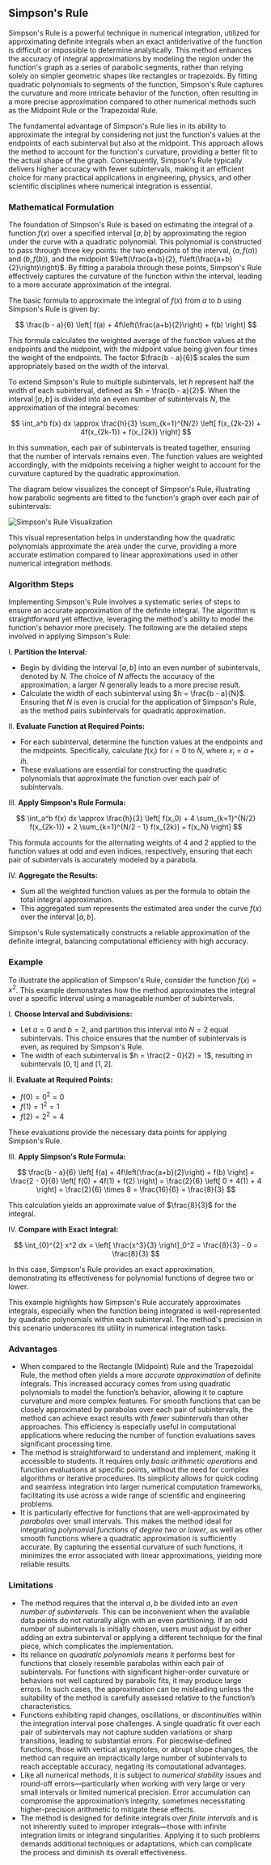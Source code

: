 ## Simpson's Rule

Simpson's Rule is a powerful technique in numerical integration, utilized for approximating definite integrals when an exact antiderivative of the function is difficult or impossible to determine analytically. This method enhances the accuracy of integral approximations by modeling the region under the function's graph as a series of parabolic segments, rather than relying solely on simpler geometric shapes like rectangles or trapezoids. By fitting quadratic polynomials to segments of the function, Simpson's Rule captures the curvature and more intricate behavior of the function, often resulting in a more precise approximation compared to other numerical methods such as the Midpoint Rule or the Trapezoidal Rule.

The fundamental advantage of Simpson's Rule lies in its ability to approximate the integral by considering not just the function's values at the endpoints of each subinterval but also at the midpoint. This approach allows the method to account for the function's curvature, providing a better fit to the actual shape of the graph. Consequently, Simpson's Rule typically delivers higher accuracy with fewer subintervals, making it an efficient choice for many practical applications in engineering, physics, and other scientific disciplines where numerical integration is essential.

### Mathematical Formulation

The foundation of Simpson's Rule is based on estimating the integral of a function $f(x)$ over a specified interval $[a, b]$ by approximating the region under the curve with a quadratic polynomial. This polynomial is constructed to pass through three key points: the two endpoints of the interval, $(a, f(a))$ and $(b, f(b))$, and the midpoint $\left(\frac{a+b}{2}, f\left(\frac{a+b}{2}\right)\right)$. By fitting a parabola through these points, Simpson's Rule effectively captures the curvature of the function within the interval, leading to a more accurate approximation of the integral.

The basic formula to approximate the integral of $f(x)$ from $a$ to $b$ using Simpson's Rule is given by:

$$
\frac{b - a}{6} \left[ f(a) + 4f\left(\frac{a+b}{2}\right) + f(b) \right]
$$

This formula calculates the weighted average of the function values at the endpoints and the midpoint, with the midpoint value being given four times the weight of the endpoints. The factor $\frac{b - a}{6}$ scales the sum appropriately based on the width of the interval.

To extend Simpson's Rule to multiple subintervals, let $h$ represent half the width of each subinterval, defined as $h = \frac{b - a}{2}$. When the interval $[a, b]$ is divided into an even number of subintervals $N$, the approximation of the integral becomes:

$$
\int_a^b f(x)  dx \approx \frac{h}{3} \sum_{k=1}^{N/2} \left[ f(x_{2k-2}) + 4f(x_{2k-1}) + f(x_{2k}) \right]
$$

In this summation, each pair of subintervals is treated together, ensuring that the number of intervals remains even. The function values are weighted accordingly, with the midpoints receiving a higher weight to account for the curvature captured by the quadratic approximation.

The diagram below visualizes the concept of Simpson's Rule, illustrating how parabolic segments are fitted to the function's graph over each pair of subintervals:

![Simpson's Rule Visualization](https://user-images.githubusercontent.com/37275728/188944644-e3f47dbf-ba97-472f-8891-7e12906566d3.png)

This visual representation helps in understanding how the quadratic polynomials approximate the area under the curve, providing a more accurate estimation compared to linear approximations used in other numerical integration methods.

### Algorithm Steps

Implementing Simpson's Rule involves a systematic series of steps to ensure an accurate approximation of the definite integral. The algorithm is straightforward yet effective, leveraging the method's ability to model the function's behavior more precisely. The following are the detailed steps involved in applying Simpson's Rule:

I. **Partition the Interval:**

- Begin by dividing the interval $[a, b]$ into an even number of subintervals, denoted by $N$. The choice of $N$ affects the accuracy of the approximation; a larger $N$ generally leads to a more precise result.
- Calculate the width of each subinterval using $h = \frac{b - a}{N}$. Ensuring that $N$ is even is crucial for the application of Simpson's Rule, as the method pairs subintervals for quadratic approximation.

II. **Evaluate Function at Required Points:**

- For each subinterval, determine the function values at the endpoints and the midpoints. Specifically, calculate $f(x_i)$ for $i = 0$ to $N$, where $x_i = a + ih$.
- These evaluations are essential for constructing the quadratic polynomials that approximate the function over each pair of subintervals.

III. **Apply Simpson's Rule Formula:**

$$
\int_a^b f(x)  dx \approx \frac{h}{3} \left[ f(x_0) + 4 \sum_{k=1}^{N/2} f(x_{2k-1}) + 2 \sum_{k=1}^{N/2 - 1} f(x_{2k}) + f(x_N) \right]
$$

This formula accounts for the alternating weights of 4 and 2 applied to the function values at odd and even indices, respectively, ensuring that each pair of subintervals is accurately modeled by a parabola.

IV. **Aggregate the Results:**

- Sum all the weighted function values as per the formula to obtain the total integral approximation.
- This aggregated sum represents the estimated area under the curve $f(x)$ over the interval $[a, b]$.

Simpson's Rule systematically constructs a reliable approximation of the definite integral, balancing computational efficiency with high accuracy.

### Example

To illustrate the application of Simpson's Rule, consider the function $f(x) = x^2$. This example demonstrates how the method approximates the integral over a specific interval using a manageable number of subintervals.

I. **Choose Interval and Subdivisions:**

- Let $a = 0$ and $b = 2$, and partition this interval into $N = 2$ equal subintervals. This choice ensures that the number of subintervals is even, as required by Simpson's Rule.
- The width of each subinterval is $h = \frac{2 - 0}{2} = 1$, resulting in subintervals $[0, 1]$ and $[1, 2]$.

II. **Evaluate at Required Points:**

- $f(0) = 0^2 = 0$
- $f(1) = 1^2 = 1$
- $f(2) = 2^2 = 4$

These evaluations provide the necessary data points for applying Simpson's Rule.

III. **Apply Simpson's Rule Formula:**

$$
\frac{b - a}{6} \left[ f(a) + 4f\left(\frac{a+b}{2}\right) + f(b) \right] = \frac{2 - 0}{6} \left[ f(0) + 4f(1) + f(2) \right] = \frac{2}{6} \left[ 0 + 4(1) + 4 \right] = \frac{2}{6} \times 8 = \frac{16}{6} = \frac{8}{3}
$$

This calculation yields an approximate value of $\frac{8}{3}$ for the integral.

IV. **Compare with Exact Integral:**

$$
\int_{0}^{2} x^2  dx = \left[ \frac{x^3}{3} \right]_0^2 = \frac{8}{3} - 0 = \frac{8}{3}
$$

In this case, Simpson's Rule provides an exact approximation, demonstrating its effectiveness for polynomial functions of degree two or lower.

This example highlights how Simpson's Rule accurately approximates integrals, especially when the function being integrated is well-represented by quadratic polynomials within each subinterval. The method's precision in this scenario underscores its utility in numerical integration tasks.

### Advantages

* When compared to the Rectangle (Midpoint) Rule and the Trapezoidal Rule, the method often yields a more *accurate approximation* of definite integrals. This increased accuracy comes from using quadratic polynomials to model the function’s behavior, allowing it to capture curvature and more complex features. For smooth functions that can be closely approximated by parabolas over each pair of subintervals, the method can achieve exact results with *fewer subintervals* than other approaches. This efficiency is especially useful in computational applications where reducing the number of function evaluations saves significant processing time.
* The method is straightforward to understand and implement, making it accessible to students. It requires only *basic arithmetic operations* and function evaluations at specific points, without the need for complex algorithms or iterative procedures. Its simplicity allows for quick coding and seamless integration into larger numerical computation frameworks, facilitating its use across a wide range of scientific and engineering problems.
* It is particularly effective for functions that are well-approximated by *parabolas* over small intervals. This makes the method ideal for integrating *polynomial functions of degree two or lower*, as well as other smooth functions where a quadratic approximation is sufficiently accurate. By capturing the essential curvature of such functions, it minimizes the error associated with linear approximations, yielding more reliable results.

### Limitations

* The method requires that the interval $a, b$ be divided into an *even number of subintervals*. This can be inconvenient when the available data points do not naturally align with an even partitioning. If an odd number of subintervals is initially chosen, users must adjust by either adding an extra subinterval or applying a different technique for the final piece, which complicates the implementation.
* Its reliance on *quadratic polynomials* means it performs best for functions that closely resemble parabolas within each pair of subintervals. For functions with significant higher-order curvature or behaviors not well captured by parabolic fits, it may produce large errors. In such cases, the approximation can be misleading unless the suitability of the method is carefully assessed relative to the function’s characteristics.
* Functions exhibiting rapid changes, oscillations, or *discontinuities* within the integration interval pose challenges. A single quadratic fit over each pair of subintervals may not capture sudden variations or sharp transitions, leading to substantial errors. For piecewise-defined functions, those with vertical asymptotes, or abrupt slope changes, the method can require an impractically large number of subintervals to reach acceptable accuracy, negating its computational advantages.
* Like all numerical methods, it is subject to *numerical stability* issues and round-off errors—particularly when working with very large or very small intervals or limited numerical precision. Error accumulation can compromise the approximation’s integrity, sometimes necessitating higher-precision arithmetic to mitigate these effects.
* The method is designed for definite integrals over *finite intervals* and is not inherently suited to improper integrals—those with infinite integration limits or integrand singularities. Applying it to such problems demands additional techniques or adaptations, which can complicate the process and diminish its overall effectiveness.
